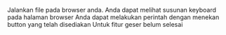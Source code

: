 Jalankan file pada browser anda.
Anda dapat melihat susunan keyboard pada halaman browser
Anda dapat melakukan perintah dengan menekan button yang telah disediakan
Untuk fitur geser belum selesai